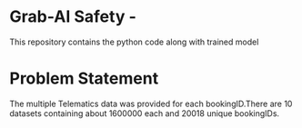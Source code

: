 # Grab-AI Safety -
This repository contains the python code along with trained model 

# Problem Statement
The multiple Telematics data was provided for each bookingID.There are 10 datasets containing about 1600000 each and 20018 unique bookingIDs. 
